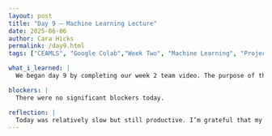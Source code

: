 ```yaml
---
layout: post
title: "Day 9 – Machine Learning Lecture"
date: 2025-06-06
author: Cara Hicks
permalink: /day9.html
tags: ["CEAMLS", "Google Colab","Week Two", "Machine Learning", "Project"]

what_i_learned: |
  We began day 9 by completing our week 2 team video. The purpose of the video was to present our group’s project summary, our goals for the current week, share individual progress, and discuss our objectives and next steps for next  week. After finalizing the presentation, we rehearsed it a few times, first to ensure we stayed within the time limit, and second to make sure the content accurately represented our group and met our expectations. After lunch, we had a lecture focused on machine learning, specifically the models we’ll be working with. The session covered their purposes, functions, and how they operate. To reinforce our understanding and support memory retention, we participated in another kahoot game reviewing previous material. As usual, we concluded the day by writing and submitting our daily blog post.

blockers: |
  There were no significant blockers today.

reflection: |
  Today was relatively slow but still productive. I’m grateful that my team and I are often on the same page about things. During the lecture, we noticed our focus and energy starting to dip, so we collectively decided to change the scenery. That small shift made a noticeable difference in our mood and helped us regain momentum. 
---
```

